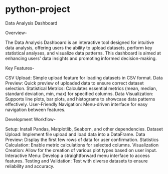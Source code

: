 # python-project

Data Analysis Dashboard

Overview-

The Data Analysis Dashboard is an interactive tool designed for intuitive data analysis, offering users the ability to upload datasets, perform key statistical analyses, and visualize data patterns. This dashboard is aimed at enhancing users' data insights and promoting informed decision-making.

Key Features-

CSV Upload: Simple upload feature for loading datasets in CSV format.
Data Preview: Quick preview of uploaded data to ensure correct dataset selection.
Statistical Metrics: Calculates essential metrics (mean, median, standard deviation, min, max) for specified columns.
Data Visualization: Supports line plots, bar plots, and histograms to showcase data patterns effectively.
User-Friendly Navigation: Menu-driven interface for easy navigation between features.

Development Workflow-

Setup: Install Pandas, Matplotlib, Seaborn, and other dependencies.
Dataset Upload: Implement file upload and load data into a DataFrame.
Data Preview: Display the first few rows of data for user confirmation.
Statistics Calculation: Enable metric calculations for selected columns.
Visualization Creation: Allow for the creation of various plot types based on user input.
Interactive Menu: Develop a straightforward menu interface to access features.
Testing and Validation: Test with diverse datasets to ensure reliability and accuracy.

